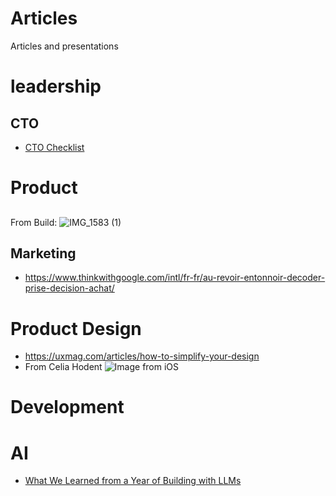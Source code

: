 Articles
========

Articles and presentations

# leadership
## CTO
- [CTO Checklist](https://medium.com/@tom-neal/cto-checklist-1a2ef3d6502)

# Product
## 
From Build:
![IMG_1583 (1)](https://github.com/user-attachments/assets/f075f872-c58a-4ad5-bb2f-1bcb54b5735d)

## Marketing
- https://www.thinkwithgoogle.com/intl/fr-fr/au-revoir-entonnoir-decoder-prise-decision-achat/

# Product Design
- https://uxmag.com/articles/how-to-simplify-your-design
- From Celia Hodent
  ![Image from iOS](https://github.com/user-attachments/assets/fe7541d5-c7c9-41b8-a6cb-bfbe09783954)


# Development

# AI
- [What We Learned from a Year of Building with LLMs](https://www.oreilly.com/radar/what-we-learned-from-a-year-of-building-with-llms-part-i/)



